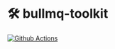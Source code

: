 # 🛠️ bullmq-toolkit 

[![Github Actions](https://github.com/arusakov/bullmq-toolkit/actions/workflows/ci.yml/badge.svg?branch=main)](https://github.com/arusakov/bullmq-toolkit/actions?query=workflow%3Aci)
